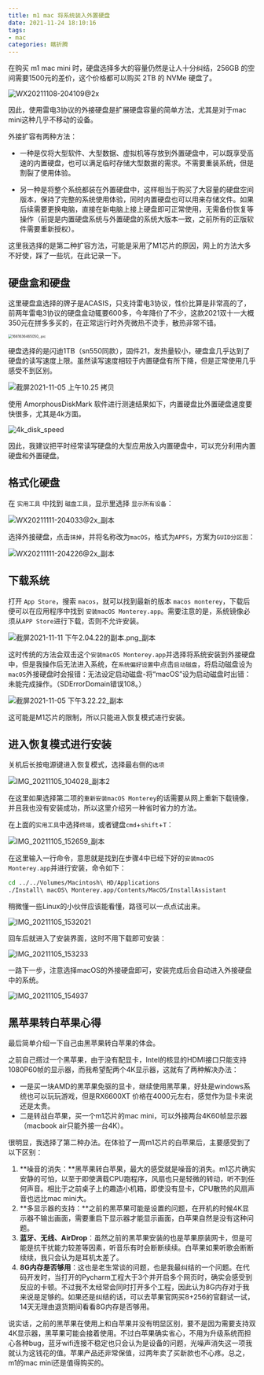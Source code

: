 ```yaml
---
title: m1 mac 将系统装入外置硬盘
date: 2021-11-24 18:10:16
tags:
- mac
categories: 瞎折腾
---
```



在购买 m1 mac mini 时，硬盘选择多大的容量仍然是让人十分纠结，256GB 的空间需要1500元的差价，这个价格都可以购买 2TB 的 NVMe 硬盘了。

<!-- more -->


<img src="https://img.xungejiang.com/static/images/2021-11-08/WX20211108-204109@2x.png" alt="WX20211108-204109@2x"  />

因此，使用雷电3协议的外接硬盘是扩展硬盘容量的简单方法，尤其是对于mac mini这种几乎不移动的设备。

外接扩容有两种方法：

- 一种是仅将大型软件、大型数据、虚拟机等存放到外置硬盘中，可以既享受高速的内置硬盘，也可以满足临时存储大型数据的需求。不需要重装系统，但是割裂了使用体验。

- 另一种是将整个系统都装在外置硬盘中，这样相当于购买了大容量的硬盘空间版本，保持了完整的系统使用体验，同时内置硬盘也可以用来存储文件。如果后续需要更换电脑，直接在新电脑上接上硬盘即可正常使用，无需备份恢复等操作（前提是内置硬盘系统与外置硬盘的系统大版本一致，之前所有的正版软件需要重新授权）。

这里我选择的是第二种扩容方法，可能是采用了M1芯片的原因，网上的方法大多不好使，踩了一些坑，在此记录一下。

## 硬盘盒和硬盘

这里硬盘盒选择的牌子是ACASIS，只支持雷电3协议，性价比算是非常高的了，前两年雷电3协议的硬盘盒动辄要600多，今年降价了不少，这款2021双十一大概350元在拼多多买的，在正常运行时外壳微热不烫手，散热非常不错。

<img src="https://img.xungejiang.com/static/images/2021-11-09/1661636465050_.pic.jpg" alt="1661636465050_.pic" style="zoom: 50%;" />

硬盘选择的是闪迪1TB（sn550同款），固件21，发热量较小，硬盘盒几乎达到了硬盘的读写速度上限。虽然读写速度相较于内置硬盘有所下降，但是正常使用几乎感受不到区别。

![截屏2021-11-05 上午10.25 拷贝](https://img.xungejiang.com/static/images/2021-11-08/%E6%88%AA%E5%B1%8F2021-11-05%20%E4%B8%8A%E5%8D%8810.25%20%E6%8B%B7%E8%B4%9D.png)

使用 AmorphousDiskMark 软件进行测速结果如下，内置硬盘比外置硬盘速度要快很多，尤其是4k方面。

![4k_disk_speed](https://img.xungejiang.com/static/images/2021-11-24/4k_disk_speed.jpg)

因此，我建议把平时经常读写硬盘的大型应用放入内置硬盘中，可以充分利用内置硬盘和外置硬盘。

## 格式化硬盘

在 `实用工具` 中找到 `磁盘工具`，显示里选择 `显示所有设备`：

![WX20211111-204033@2x_副本](https://img.xungejiang.com/static/images/2021-11-11/WX20211111-204033@2x_%E5%89%AF%E6%9C%AC.jpg)

选择外接硬盘，点击`抹掉`，并将名称改为`macOS`，格式为`APFS`，方案为`GUID分区图`：

![WX20211111-204226@2x_副本](https://img.xungejiang.com/static/images/2021-11-11/WX20211111-204226@2x_%E5%89%AF%E6%9C%AC.jpg)

## 下载系统

打开 `App Store`，搜索 `macos`，就可以找到最新的版本 `macos monterey`，下载后便可以在应用程序中找到 `安装macOS Monterey.app`。需要注意的是，系统镜像必须从`APP Store`进行下载，否则不允许安装。

![截屏2021-11-11 下午2.04.22的副本.png_副本](https://img.xungejiang.com/static/images/2021-11-11/%E6%88%AA%E5%B1%8F2021-11-11%20%E4%B8%8B%E5%8D%882.04.22%E7%9A%84%E5%89%AF%E6%9C%AC.png_%E5%89%AF%E6%9C%AC.jpg)

这时传统的方法会双击这个`安装macOS Monterey.app`并选择将系统安装到外接硬盘中，但是我操作后无法进入系统，在`系统偏好设置`中点击`启动磁盘`，将启动磁盘设为`macOS`外接硬盘时会报错：无法设定启动磁盘-将“macOS”设为启动磁盘时出错：未能完成操作。（SDErrorDomain错误108。）

![截屏2021-11-05 下午3.22.22_副本](https://img.xungejiang.com/static/images/2021-11-11/%E6%88%AA%E5%B1%8F2021-11-05%20%E4%B8%8B%E5%8D%883.22.22_%E5%89%AF%E6%9C%AC.jpg)

这可能是M1芯片的限制，所以只能进入恢复模式进行安装。

## 进入恢复模式进行安装

关机后长按电源键进入恢复模式，选择最右侧的`选项`

![IMG_20211105_104028_副本2](https://img.xungejiang.com/static/images/2021-11-11/IMG_20211105_104028_%E5%89%AF%E6%9C%AC2.jpeg)

在这里如果选择第二项的`重新安装macOS Monterey`的话需要从网上重新下载镜像，并且我也没有安装成功，所以这里介绍另一种省时省力的方法。

在上面的`实用工具`中选择`终端`，或者键盘`cmd`+`shift`+`T`：

![IMG_20211105_152659_副本](https://img.xungejiang.com/static/images/2021-11-11/IMG_20211105_152659_%E5%89%AF%E6%9C%AC.jpeg)

在这里输入一行命令，意思就是找到在步骤4中已经下好的`安装macOS Monterey.app`并进行安装，命令如下：

```sh
cd ../../Volumes/Macintosh\ HD/Applications
./Install\ macOS\ Monterey.app/Contents/MacOS/InstallAssistant
```

稍微懂一些Linux的小伙伴应该能看懂，路径可以一点点试出来。

![IMG_20211105_1532021](https://img.xungejiang.com/static/images/2021-11-11/IMG_20211105_1532021.jpg)

回车后就进入了安装界面，这时不用下载即可安装：

![IMG_20211105_153233](https://img.xungejiang.com/static/images/2021-11-11/IMG_20211105_153233.jpg)

一路下一步，注意选择macOS的外接硬盘即可，安装完成后会自动进入外接硬盘中的系统。

![IMG_20211105_154937](https://img.xungejiang.com/static/images/2021-11-11/IMG_20211105_154937.jpg)

## 黑苹果转白苹果心得

最后简单介绍一下自己由黑苹果转白苹果的体会。

之前自己撘过一个黑苹果，由于没有配显卡，Intel的核显的HDMI接口只能支持1080P60帧的显示器，而我希望配两个4K显示器，这就有了两种解决办法：

- 一是买一块AMD的黑苹果免驱的显卡，继续使用黑苹果，好处是windows系统也可以玩玩游戏，但是RX6600XT 价格在4000元左右，感觉作为显卡来说还是太贵。
- 二是转战白苹果，买一个m1芯片的mac mini，可以外接两台4K60帧显示器（macbook air只能外接一台4K）。

很明显，我选择了第二种办法。在体验了一周m1芯片的白苹果后，主要感受到了以下区别：

1. **噪音的消失：**黑苹果转白苹果，最大的感受就是噪音的消失。m1芯片确实安静的可怕，以至于即使满载CPU跑程序，风扇也只是轻微的转动，听不到任何声音。相比于之前桌子上的趣造小机箱，即使没有显卡，CPU散热的风扇声音也远比mac mini大。
2. **多显示器的支持：**之前的黑苹果可能是设置的问题，在开机的时候4K显示器不输出画面，需要重启下显示器才能显示画面，白苹果自然是没有这种问题。
3. **蓝牙、无线、AirDrop**：虽然之前的黑苹果安装的也是苹果原装网卡，但是可能是抗干扰能力较差等因素，听音乐有时会断断续续。白苹果如果听歌会断断续续，我只会认为是耳机太差了。
3. **8G内存是否够用**：这也是老生常谈的问题，也是我最纠结的一个问题。在代码开发时，当打开的Pycharm工程大于3个并开启多个网页时，确实会感受到反应的卡顿。不过我不太经常会同时打开多个工程，因此认为8G内存对于我来说是足够的。如果还是纠结的话，可以去苹果官网买8+256的官翻试一试，14天无理由退货期间看看8G内存是否够用。

说实话，之前的黑苹果在使用上和白苹果并没有明显区别，要不是因为需要支持双4K显示器，黑苹果可能会接着使用。不过白苹果确实省心，不用为升级系统而担心各种bug，蓝牙wifi连接不稳定也只会认为是设备的问题，光噪声消失这一项我就认为这钱花的值。苹果产品还非常保值，过两年卖了买新款也不心疼。总之，m1的mac mini还是值得购买的。
